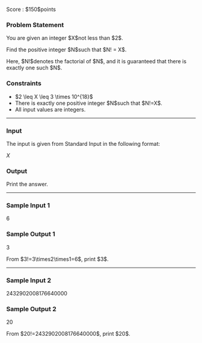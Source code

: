 
<div>

<span>

<span>

<p>
Score : $150$points
</p>

<div>

<section>

### **Problem Statement**

<p>
You are given an integer $X$not less than $2$.
</p>

<p>
Find the positive integer $N$such that $N! = X$.
</p>

<p>
Here, $N!$denotes the factorial of $N$, and it is guaranteed that there is exactly one such $N$.
</p>

</section>

</div>

<div>

<section>

### **Constraints**

<ul>

<li>
$2 \leq X \leq 3 \times 10^{18}$
</li>

<li>
There is exactly one positive integer $N$such that $N!=X$.
</li>

<li>
All input values are integers.
</li>

</ul>

</section>

</div>

---

<div>

<div>

<section>

### **Input**

<p>
The input is given from Standard Input in the following format:
</p>

<div>

$X$
</div>

</section>

</div>

<div>

<section>

### **Output**

<p>
Print the answer.
</p>

</section>

</div>

</div>

---

<div>

<section>

### **Sample Input 1**

<div>

6

</div>

</section>

</div>

<div>

<section>

### **Sample Output 1**

<div>

3

</div>

<p>
From $3!=3\times2\times1=6$, print $3$.
</p>

</section>

</div>

---

<div>

<section>

### **Sample Input 2**

<div>

2432902008176640000

</div>

</section>

</div>

<div>

<section>

### **Sample Output 2**

<div>

20

</div>

<p>
From $20!=2432902008176640000$, print $20$.
</p>

</section>

</div>

</span>

</span>

</div>
